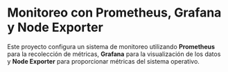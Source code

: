# Monitoreo con Prometheus, Grafana y Node Exporter

Este proyecto configura un sistema de monitoreo utilizando **Prometheus** para la recolección de métricas, **Grafana** para la visualización de los datos y **Node Exporter** para proporcionar métricas del sistema operativo.


